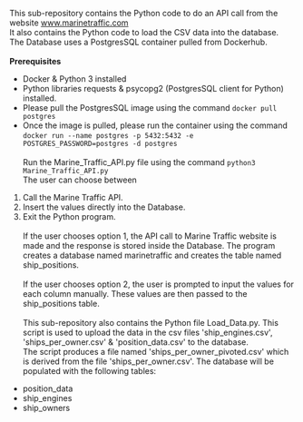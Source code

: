 This sub-repository contains the Python code to do an API call from the website www.marinetraffic.com \
It also contains the Python code to load the CSV data into the database.\
The Database uses a PostgresSQL container pulled from Dockerhub.\
\
**Prerequisites**
* Docker & Python 3 installed
* Python libraries requests & psycopg2 (PostgresSQL client for Python) installed.
* Please pull the PostgresSQL image using the command `docker pull postgres`
* Once the image is pulled, please run the container using the command `docker run --name postgres -p 5432:5432 -e POSTGRES_PASSWORD=postgres -d postgres`
\
\
Run the Marine_Traffic_API.py file using the command `python3 Marine_Traffic_API.py`\
The user can choose between
1. Call the Marine Traffic API.
2. Insert the values directly into the Database.
3. Exit the Python program.\
\
If the user chooses option 1, the API call to Marine Traffic website is made and the response is stored inside the Database. The program creates a database named marinetraffic and creates the table named ship_positions.\
\
If the user chooses option 2, the user is prompted to input the values for each column manually. These values are then passed to the ship_positions table.
\
\
This sub-repository also contains the Python file Load_Data.py. This script is used to upload the data in the csv files 'ship_engines.csv', 'ships_per_owner.csv' & 'position_data.csv' to the database.\
The script produces a file named 'ships_per_owner_pivoted.csv' which is derived from the file 'ships_per_owner.csv'. 
The database will be populated with the following tables:

* position_data
* ship_engines
* ship_owners

